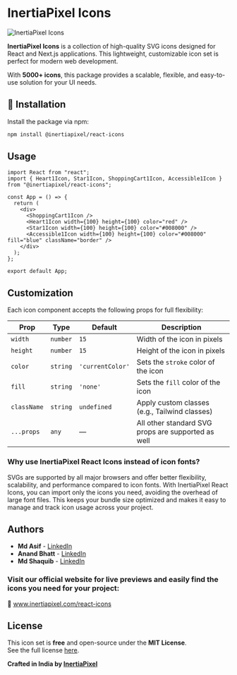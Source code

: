 # InertiaPixel Icons

![InertiaPixel Icons](https://www.inertiapixel.com/images/logo-min.svg)


**InertiaPixel Icons** is a collection of high-quality SVG icons designed for React and Next.js applications. This lightweight, customizable icon set is perfect for modern web development.

With **5000+ icons**, this package provides a scalable, flexible, and easy-to-use solution for your UI needs.


## 🚀 Installation

Install the package via npm:

```sh
npm install @inertiapixel/react-icons
```

## Usage

```tsx
import React from "react";
import { Heart1Icon, Star1Icon, ShoppingCart1Icon, Accessible1Icon } from "@inertiapixel/react-icons";

const App = () => {
  return (
    <div>
      <ShoppingCart1Icon />
      <Heart1Icon width={100} height={100} color="red" />
      <Star1Icon width={100} height={100} color="#008000" />
      <Accessible1Icon width={100} height={100} color="#008000" fill="blue" className="border" />
    </div>
  );
};

export default App;
```

## Customization

Each icon component accepts the following props for full flexibility:

| Prop        | Type     | Default          | Description                                                |
|-------------|----------|------------------|------------------------------------------------------------|
| `width`     | `number` | `15`             | Width of the icon in pixels                                |
| `height`    | `number` | `15`             | Height of the icon in pixels                               |
| `color`     | `string` | `'currentColor'` | Sets the `stroke` color of the icon                        |
| `fill`      | `string` | `'none'`         | Sets the `fill` color of the icon                          |
| `className` | `string` | `undefined`      | Apply custom classes (e.g., Tailwind classes)              |
| `...props`  | `any`    | —                | All other standard SVG props are supported as well         |


### Why use InertiaPixel React Icons instead of icon fonts?
SVGs are supported by all major browsers and offer better flexibility, scalability, and performance compared to icon fonts. With InertiaPixel React Icons, you can import only the icons you need, avoiding the overhead of large font files. This keeps your bundle size optimized and makes it easy to manage and track icon usage across your project.

## Authors

- **Md Asif** - [LinkedIn](https://www.linkedin.com/in/md-asif-ba446aa3/)
- **Anand Bhatt** - [LinkedIn](https://www.linkedin.com/in/anandbhatt1983/)
- **Md Shaquib** - [LinkedIn](https://www.linkedin.com/in/md-saquib-32604a232/)

### Visit our official website for live previews and easily find the icons you need for your project:
🔗 www.inertiapixel.com/react-icons

## License

This icon set is **free** and open-source under the **MIT License**.  
See the full license [here](https://github.com/inertiapixel/react-icons/blob/master/LICENSE).

**Crafted in India by [InertiaPixel](https://www.inertiapixel.com/)**